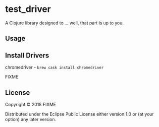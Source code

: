 # test_driver

A Clojure library designed to ... well, that part is up to you.

## Usage

## Install Drivers

chromedriver - `brew cask install chromedriver`

FIXME

## License

Copyright © 2018 FIXME

Distributed under the Eclipse Public License either version 1.0 or (at
your option) any later version.
